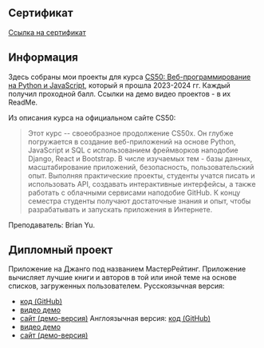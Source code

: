 ## Сертификат
[Ссылка на сертификат](https://certificates.cs50.io/a41670a9-59e0-4f34-8ec1-27a8a6f1962c.pdf?size=letter)

## Информация
Здесь собраны мои проекты для курса [CS50: Веб-программирование на Python и JavaScript](https://cs50.harvard.edu/web/2020/), который я прошла 2023-2024 гг. Каждый получил проходной балл. Ссылки на демо видео проектов - в их ReadMe.

Из описания курса на официальном сайте CS50: 
> Этот курс -- своеобразное продолжение CS50x. Он глубже погружается в создание веб-приложений на основе Python, JavaScript и SQL с использованием фреймворков наподобие Django, React и Bootstrap. В числе изучаемых тем - базы данных, масштабирование приложений, безопасность, пользовательский опыт. Выполняя практические проекты, студенты учатся писать и использовать API, создавать интерактивные интерфейсы, а также работать с облачными сервисами наподобие GitHub. К концу семестра студенты получают достаточные знания и опыт, чтобы разрабатывать и запускать приложения в Интернете.

Преподаватель: Brian Yu.

## Дипломный проект
Приложение на Джанго под названием МастерРейтинг. Приложение вычисляет лучшие книги и авторов в той или иной теме на основе списков, загруженных пользователем.
Русскоязычная версия:
- [код (GitHub)](https://github.com/anzabrik/MasterRanking-Rus)
- [видео демо](https://youtu.be/4m2JK5gQPnw)
- [сайт (демо-версия)]()
Англоязычная версия:
[код (GitHub)](https://github.com/anzabrik/MasterRanking)
- [видео демо](https://youtu.be/VljTP1cG0S8)
- [сайт (демо-версия)]()